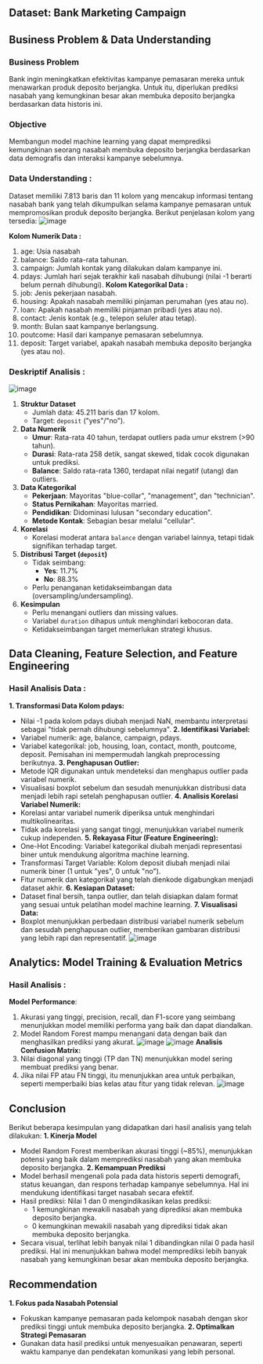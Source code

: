 ## **Dataset: Bank Marketing Campaign** ##

## **Business Problem & Data Understanding** ##

### Business Problem ### 
Bank ingin meningkatkan efektivitas kampanye pemasaran mereka untuk menawarkan produk deposito berjangka. Untuk itu, diperlukan prediksi nasabah yang kemungkinan besar akan membuka deposito berjangka berdasarkan data historis ini.

### Objective ###
Membangun model machine learning yang dapat memprediksi kemungkinan seorang nasabah membuka deposito berjangka berdasarkan data demografis dan interaksi kampanye sebelumnya.

### Data Understanding : ###
Dataset memiliki 7.813 baris dan 11 kolom yang mencakup informasi tentang nasabah bank yang telah dikumpulkan selama kampanye pemasaran untuk mempromosikan produk deposito berjangka. Berikut penjelasan kolom yang tersedia:
![image](https://github.com/user-attachments/assets/42065c00-c2f5-41a6-81fa-ffca2f90bd29)

**Kolom Numerik Data :**
1. age: Usia nasabah 
2. balance: Saldo rata-rata tahunan.
3. campaign: Jumlah kontak yang dilakukan dalam kampanye ini.
4. pdays: Jumlah hari sejak terakhir kali nasabah dihubungi (nilai -1 berarti belum pernah dihubungi).
**Kolom Kategorikal Data :**
1. job: Jenis pekerjaan nasabah.
2. housing: Apakah nasabah memiliki pinjaman perumahan (yes atau no).
3. loan: Apakah nasabah memiliki pinjaman pribadi (yes atau no).
4. contact: Jenis kontak (e.g., telepon seluler atau tetap).
5. month: Bulan saat kampanye berlangsung.
6. poutcome: Hasil dari kampanye pemasaran sebelumnya.
7. deposit: Target variabel, apakah nasabah membuka deposito berjangka (yes atau no).

### Deskriptif Analisis : ###
![image](https://github.com/user-attachments/assets/fd1d95e1-195a-4901-b8c6-9001352ffca2)
1. **Struktur Dataset**  
   - Jumlah data: 45.211 baris dan 17 kolom.  
   - Target: `deposit` ("yes"/"no").
2. **Data Numerik**  
   - **Umur**: Rata-rata 40 tahun, terdapat outliers pada umur ekstrem (>90 tahun).  
   - **Durasi**: Rata-rata 258 detik, sangat skewed, tidak cocok digunakan untuk prediksi.  
   - **Balance**: Saldo rata-rata 1360, terdapat nilai negatif (utang) dan outliers.
3. **Data Kategorikal**  
   - **Pekerjaan**: Mayoritas "blue-collar", "management", dan "technician".  
   - **Status Pernikahan**: Mayoritas married.  
   - **Pendidikan**: Didominasi lulusan "secondary education".  
   - **Metode Kontak**: Sebagian besar melalui "cellular".
4. **Korelasi**  
   - Korelasi moderat antara `balance` dengan variabel lainnya, tetapi tidak signifikan terhadap target.
5. **Distribusi Target (`deposit`)**  
   - Tidak seimbang:  
     - **Yes**: 11.7%  
     - **No**: 88.3%  
   - Perlu penanganan ketidakseimbangan data (oversampling/undersampling).
6. **Kesimpulan**  
   - Perlu menangani outliers dan missing values.  
   - Variabel `duration` dihapus untuk menghindari kebocoran data.  
   - Ketidakseimbangan target memerlukan strategi khusus.


## **Data Cleaning, Feature Selection, and Feature Engineering** ##

### Hasil Analisis Data : ###
**1. Transformasi Data Kolom pdays:**
  - Nilai -1 pada kolom pdays diubah menjadi NaN, membantu interpretasi sebagai "tidak pernah dihubungi sebelumnya".
**2. Identifikasi Variabel:**
  - Variabel numerik: age, balance, campaign, pdays.
  - Variabel kategorikal: job, housing, loan, contact, month, poutcome, deposit.
Pemisahan ini mempermudah langkah preprocessing berikutnya.
**3. Penghapusan Outlier:**
  - Metode IQR digunakan untuk mendeteksi dan menghapus outlier pada variabel numerik.
  - Visualisasi boxplot sebelum dan sesudah menunjukkan distribusi data menjadi lebih rapi setelah penghapusan outlier.
**4. Analisis Korelasi Variabel Numerik:**
  - Korelasi antar variabel numerik diperiksa untuk menghindari multikolinearitas.
  - Tidak ada korelasi yang sangat tinggi, menunjukkan variabel numerik cukup independen.
**5. Rekayasa Fitur (Feature Engineering):**
  - One-Hot Encoding: Variabel kategorikal diubah menjadi representasi biner untuk mendukung algoritma machine learning.
  - Transformasi Target Variable: Kolom deposit diubah menjadi nilai numerik biner (1 untuk "yes", 0 untuk "no").
  - Fitur numerik dan kategorikal yang telah dienkode digabungkan menjadi dataset akhir.
**6. Kesiapan Dataset:**
  - Dataset final bersih, tanpa outlier, dan telah disiapkan dalam format yang sesuai untuk pelatihan model machine learning.
**7. Visualisasi Data:**
  - Boxplot menunjukkan perbedaan distribusi variabel numerik sebelum dan sesudah penghapusan outlier, memberikan gambaran distribusi yang lebih rapi dan representatif.
![image](https://github.com/user-attachments/assets/fed27316-b3a0-4754-ba5c-89a75f46014c)


## **Analytics: Model Training & Evaluation Metrics** ##

### Hasil Analisis : ###
**Model Performance**:
1. Akurasi yang tinggi, precision, recall, dan F1-score yang seimbang menunjukkan model memiliki performa yang baik dan dapat diandalkan.
2. Model Random Forest mampu menangani data dengan baik dan menghasilkan prediksi yang akurat.
![image](https://github.com/user-attachments/assets/fa7a6f95-31e7-4297-9427-2f7df25df325)
![image](https://github.com/user-attachments/assets/ed803360-6858-4a15-86be-3ae7a03f3017)
**Analisis Confusion Matrix:**
1. Nilai diagonal yang tinggi (TP dan TN) menunjukkan model sering membuat prediksi yang benar.
2. Jika nilai FP atau FN tinggi, itu menunjukkan area untuk perbaikan, seperti memperbaiki bias kelas atau fitur yang tidak relevan.
![image](https://github.com/user-attachments/assets/dbeda9a7-e596-4ffd-bc80-b5352f6a54b2)


## **Conclusion** ##

Berikut beberapa kesimpulan yang didapatkan dari hasil analisis yang telah dilakukan:
**1. Kinerja Model**
- Model Random Forest memberikan akurasi tinggi (~85%), menunjukkan potensi yang baik dalam memprediksi nasabah yang akan membuka deposito berjangka.
**2. Kemampuan Prediksi**
- Model berhasil mengenali pola pada data historis seperti demografi, status keuangan, dan respons terhadap kampanye sebelumnya. Hal ini mendukung identifikasi target nasabah secara efektif. 
- Hasil prediksi:
  Nilai 1 dan 0 mengindikasikan kelas prediksi:
  - 1 kemungkinan mewakili nasabah yang diprediksi akan membuka deposito berjangka.
  - 0 kemungkinan mewakili nasabah yang diprediksi tidak akan membuka deposito berjangka.
- Secara visual, terlihat lebih banyak nilai 1 dibandingkan nilai 0 pada hasil prediksi. Hal ini menunjukkan bahwa model memprediksi lebih banyak nasabah yang kemungkinan besar akan membuka deposito berjangka.


## **Recommendation** ##

**1. Fokus pada Nasabah Potensial**
- Fokuskan kampanye pemasaran pada kelompok nasabah dengan skor prediksi tinggi untuk membuka deposito berjangka.
**2. Optimalkan Strategi Pemasaran**
- Gunakan data hasil prediksi untuk menyesuaikan penawaran, seperti waktu kampanye dan pendekatan komunikasi yang lebih personal.
